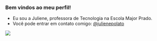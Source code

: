 ### Bem vindos ao meu perfil!

- Eu sou a Juliene, professora de Tecnologia na Escola Major Prado.
- Você pode entrar em contato comigo: [@julienepolato](https://www.instagram.com/julienepolato/)

![](https://media1.tenor.com/m/e-OsuDsXxgEAAAAd/nouns-dao.gif)
